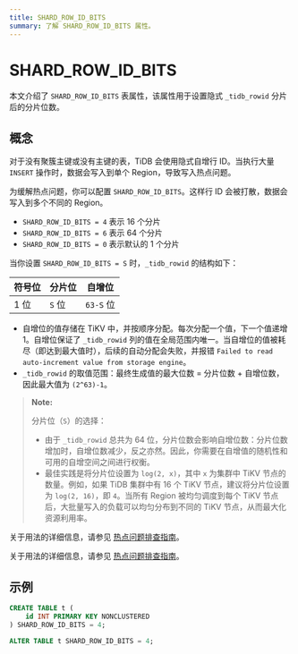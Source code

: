 ```yaml
---
title: SHARD_ROW_ID_BITS
summary: 了解 SHARD_ROW_ID_BITS 属性。
---
```


# SHARD_ROW_ID_BITS

本文介绍了 `SHARD_ROW_ID_BITS` 表属性，该属性用于设置隐式 `_tidb_rowid` 分片后的分片位数。

## 概念

对于没有聚簇主键或没有主键的表，TiDB 会使用隐式自增行 ID。当执行大量 `INSERT` 操作时，数据会写入到单个 Region，导致写入热点问题。

为缓解热点问题，你可以配置 `SHARD_ROW_ID_BITS`。这样行 ID 会被打散，数据会写入到多个不同的 Region。

- `SHARD_ROW_ID_BITS = 4` 表示 16 个分片
- `SHARD_ROW_ID_BITS = 6` 表示 64 个分片
- `SHARD_ROW_ID_BITS = 0` 表示默认的 1 个分片

当你设置 `SHARD_ROW_ID_BITS = S` 时，`_tidb_rowid` 的结构如下：

| 符号位 |  分片位 | 自增位 |
|--------|--------|--------------|
| 1 位 | `S` 位 | `63-S` 位 |

- 自增位的值存储在 TiKV 中，并按顺序分配。每次分配一个值，下一个值递增 1。自增位保证了 `_tidb_rowid` 列的值在全局范围内唯一。当自增位的值被耗尽（即达到最大值时），后续的自动分配会失败，并报错 `Failed to read auto-increment value from storage engine`。
- `_tidb_rowid` 的取值范围：最终生成值的最大位数 = 分片位数 + 自增位数，因此最大值为 `(2^63)-1`。

> **Note:**
>
> 分片位（`S`）的选择：
>
> - 由于 `_tidb_rowid` 总共为 64 位，分片位数会影响自增位数：分片位数增加时，自增位数减少，反之亦然。因此，你需要在自增值的随机性和可用的自增空间之间进行权衡。
> - 最佳实践是将分片位设置为 `log(2, x)`，其中 `x` 为集群中 TiKV 节点的数量。例如，如果 TiDB 集群中有 16 个 TiKV 节点，建议将分片位设置为 `log(2, 16)`，即 `4`。当所有 Region 被均匀调度到每个 TiKV 节点后，大批量写入的负载可以均匀分布到不同的 TiKV 节点，从而最大化资源利用率。

<CustomContent platform="tidb">

关于用法的详细信息，请参见 [热点问题排查指南](/troubleshoot-hot-spot-issues.md#use-shard_row_id_bits-to-process-hotspots)。

</CustomContent>

<CustomContent platform="tidb-cloud">

关于用法的详细信息，请参见 [热点问题排查指南](https://docs.pingcap.com/tidb/stable/troubleshoot-hot-spot-issues#use-shard_row_id_bits-to-process-hotspots)。

</CustomContent>

## 示例

```sql
CREATE TABLE t (
    id INT PRIMARY KEY NONCLUSTERED
) SHARD_ROW_ID_BITS = 4;
```

```sql
ALTER TABLE t SHARD_ROW_ID_BITS = 4;
```
